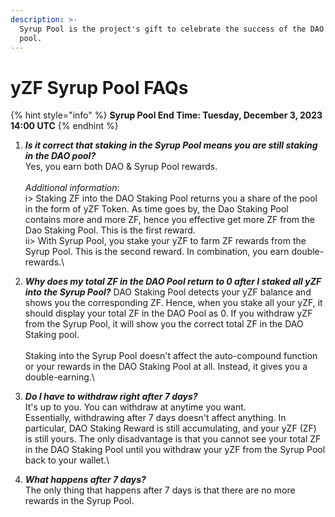 ```yaml
---
description: >-
  Syrup Pool is the project's gift to celebrate the success of the DAO staking
  pool.
---
```


# yZF Syrup Pool FAQs

{% hint style="info" %}
**Syrup Pool End Time: Tuesday, December 3, 2023 14:00 UTC**
{% endhint %}

1. _**Is it correct that staking in the Syrup Pool means you are still staking in the DAO pool?**_\
   Yes, you earn both DAO & Syrup Pool rewards. \
   \
   _Additional information_: \
   i> Staking ZF into the DAO Staking Pool returns you a share of the pool in the form of yZF Token. As time goes by, the Dao Staking Pool contains more and more ZF, hence you effective get more ZF from the Dao Staking Pool. This is the first reward. \
   ii> With Syrup Pool, you stake your yZF to farm ZF rewards from the Syrup Pool. This is the second reward. In combination, you earn double-rewards.\

2. _**Why does my total ZF in the DAO Pool return to 0 after I staked all yZF into the Syrup Pool?**_ DAO Staking Pool detects your yZF balance and shows you the corresponding ZF. Hence, when you stake all your yZF, it should display your total ZF in the DAO Pool as 0. If you withdraw yZF from the Syrup Pool, it will show you the correct total ZF in the DAO Staking pool.\
   \
   Staking into the Syrup Pool doesn't affect the auto-compound function or your rewards in the DAO Staking Pool at all. Instead, it gives you a double-earning.\

3. _**Do I have to withdraw right after 7 days?**_ \
   It's up to you. You can withdraw at anytime you want. \
   Essentially, withdrawing after 7 days doesn't affect anything. In particular, DAO Staking Reward is still accumulating, and your yZF (ZF) is still yours. The only disadvantage is that you cannot see your total ZF in the DAO Staking Pool until you withdraw your yZF from the Syrup Pool back to your wallet.\

4. _**What happens after 7 days?**_ \
   The only thing that happens after 7 days is that there are no more rewards in the Syrup Pool.

